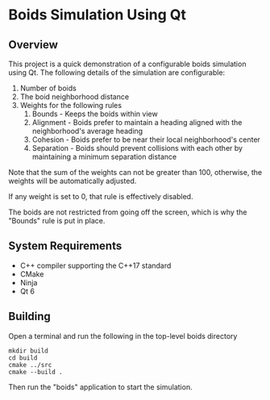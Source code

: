 Boids Simulation Using Qt
=========================

Overview
--------

This project is a quick demonstration of a configurable boids simulation using Qt. The following details of the simulation are configurable:

1. Number of boids
2. The boid neighborhood distance
3. Weights for the following rules
   1. Bounds - Keeps the boids within view
   2. Alignment - Boids prefer to maintain a heading aligned with the neighborhood's average heading
   3. Cohesion - Boids prefer to be near their local neighborhood's center
   4. Separation - Boids should prevent collisions with each other by maintaining a minimum separation distance

Note that the sum of the weights can not be greater than 100, otherwise, the weights will be automatically adjusted.

If any weight is set to 0, that rule is effectively disabled.

The boids are not restricted from going off the screen, which is why the "Bounds" rule is put in place.

System Requirements
-------------------

* C++ compiler supporting the C++17 standard
* CMake
* Ninja
* Qt 6

Building
--------

Open a terminal and run the following in the top-level boids directory

```
mkdir build
cd build
cmake ../src
cmake --build .
```

Then run the "boids" application to start the simulation.
